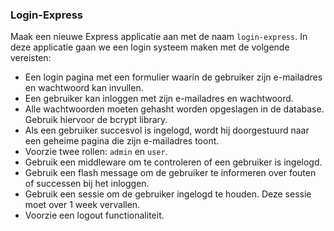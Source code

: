 ### Login-Express

Maak een nieuwe Express applicatie aan met de naam `login-express`. In deze applicatie gaan we een login systeem maken met de volgende vereisten:
- Een login pagina met een formulier waarin de gebruiker zijn e-mailadres en wachtwoord kan invullen.
- Een gebruiker kan inloggen met zijn e-mailadres en wachtwoord.
- Alle wachtwoorden moeten gehasht worden opgeslagen in de database. Gebruik hiervoor de bcrypt library.
- Als een gebruiker succesvol is ingelogd, wordt hij doorgestuurd naar een geheime pagina die zijn e-mailadres toont.
- Voorzie twee rollen: `admin` en `user`. 
- Gebruik een middleware om te controleren of een gebruiker is ingelogd.
- Gebruik een flash message om de gebruiker te informeren over fouten of successen bij het inloggen.
- Gebruik een sessie om de gebruiker ingelogd te houden. Deze sessie moet over 1 week vervallen.
- Voorzie een logout functionaliteit.
